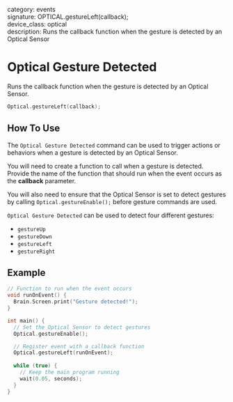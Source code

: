 category: events  
signature: OPTICAL.gestureLeft(callback);  
device_class: optical  
description: Runs the callback function when the gesture is detected by an Optical Sensor  

# Optical Gesture Detected

Runs the callback function when the gesture is detected by an Optical Sensor.

```cpp
Optical.gestureLeft(callback);
```

## How To Use

The `Optical Gesture Detected` command can be used to trigger actions or behaviors when a gesture is detected by an Optical Sensor.

You will need to create a function to call when a gesture is detected. Provide the name of the function that should run when the event occurs as the **callback** parameter.

You will also need to ensure that the Optical Sensor is set to detect gestures by calling `Optical.gestureEnable();` before gesture commands are used.

`Optical Gesture Detected` can be used to detect four different gestures:

- `gestureUp`
- `gestureDown`
- `gestureLeft`
- `gestureRight`

## Example

```cpp
// Function to run when the event occurs
void runOnEvent() {
  Brain.Screen.print("Gesture detected!");
}

int main() {
  // Set the Optical Sensor to detect gestures
  Optical.gestureEnable();

  // Register event with a callback function
  Optical.gestureLeft(runOnEvent);
  
  while (true) {
    // Keep the main program running
    wait(0.05, seconds);
  }
}
```

<advanced>
</advanced>







